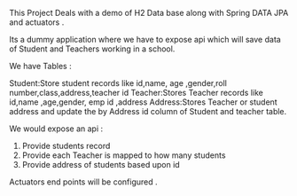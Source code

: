 This Project Deals with a demo of H2 Data base along with Spring DATA JPA and actuators .


Its a dummy application where we have to expose api which will save data of Student and Teachers working in a school.

We have Tables :

Student:Store student records like id,name, age ,gender,roll number,class,address,teacher id
Teacher:Stores Teacher records like id,name ,age,gender, emp id ,address
Address:Stores Teacher or student address and update the  by Address id column of Student and teacher table.

We would expose an api :

1) Provide students record
2) Provide each Teacher is mapped to how many students
3) Provide address of students based upon id

Actuators end points will be configured .